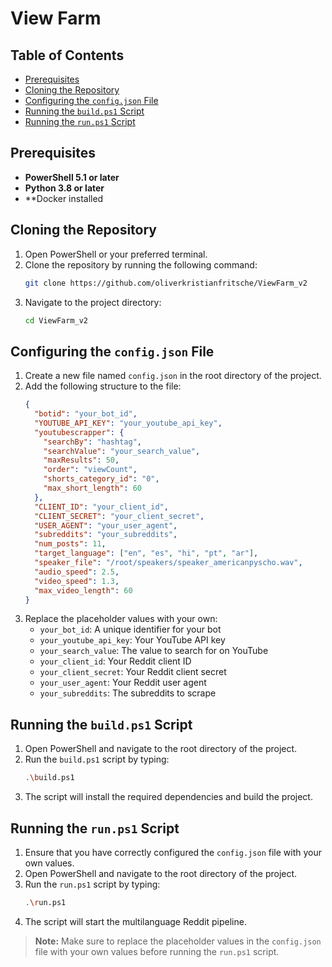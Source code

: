 # View Farm

## Table of Contents
- [Prerequisites](#prerequisites)
- [Cloning the Repository](#cloning-the-repository)
- [Configuring the `config.json` File](#configuring-the-configjson-file)
- [Running the `build.ps1` Script](#running-the-buildps1-script)
- [Running the `run.ps1` Script](#running-the-runps1-script)

## Prerequisites
- **PowerShell 5.1 or later**
- **Python 3.8 or later**
- **Docker installed

## Cloning the Repository
1. Open PowerShell or your preferred terminal.
2. Clone the repository by running the following command:
    ```bash
    git clone https://github.com/oliverkristianfritsche/ViewFarm_v2
    ```
3. Navigate to the project directory:
    ```bash
    cd ViewFarm_v2
    ```

## Configuring the `config.json` File
1. Create a new file named `config.json` in the root directory of the project.
2. Add the following structure to the file:
    ```json
    {
      "botid": "your_bot_id",
      "YOUTUBE_API_KEY": "your_youtube_api_key",
      "youtubescrapper": {
        "searchBy": "hashtag",
        "searchValue": "your_search_value",
        "maxResults": 50,
        "order": "viewCount",
        "shorts_category_id": "0",
        "max_short_length": 60
      },
      "CLIENT_ID": "your_client_id",
      "CLIENT_SECRET": "your_client_secret",
      "USER_AGENT": "your_user_agent",
      "subreddits": "your_subreddits",
      "num_posts": 11,
      "target_language": ["en", "es", "hi", "pt", "ar"],
      "speaker_file": "/root/speakers/speaker_americanpyscho.wav",
      "audio_speed": 2.5,
      "video_speed": 1.3,
      "max_video_length": 60
    }
    ```
3. Replace the placeholder values with your own:
    - `your_bot_id`: A unique identifier for your bot
    - `your_youtube_api_key`: Your YouTube API key
    - `your_search_value`: The value to search for on YouTube
    - `your_client_id`: Your Reddit client ID
    - `your_client_secret`: Your Reddit client secret
    - `your_user_agent`: Your Reddit user agent
    - `your_subreddits`: The subreddits to scrape

## Running the `build.ps1` Script
1. Open PowerShell and navigate to the root directory of the project.
2. Run the `build.ps1` script by typing:
    ```bash
    .\build.ps1
    ```
3. The script will install the required dependencies and build the project.

## Running the `run.ps1` Script
1. Ensure that you have correctly configured the `config.json` file with your own values.
2. Open PowerShell and navigate to the root directory of the project.
3. Run the `run.ps1` script by typing:
    ```bash
    .\run.ps1
    ```
4. The script will start the multilanguage Reddit pipeline.

> **Note:** Make sure to replace the placeholder values in the `config.json` file with your own values before running the `run.ps1` script.
